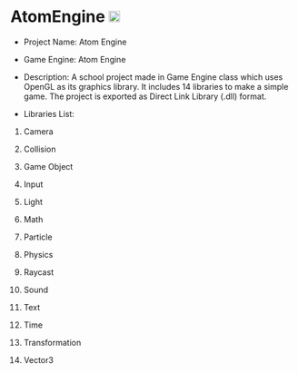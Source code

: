 # AtomEngine [<img alt="Build Status" src="https://travis-ci.org/pixelsquare/atom-engine.svg?branch=master" height="20">](https://github.com/pixelsquare/atom-engine)
* Project Name: Atom Engine

* Game Engine: Atom Engine

* Description: A school project made in Game Engine class which uses OpenGL as its graphics library. It includes 14 libraries to make a simple game. The project is exported as Direct Link Library (.dll) format.

* Libraries List:

1. Camera

2. Collision

3. Game Object

4. Input

5. Light

6. Math

7. Particle

8. Physics

9. Raycast

10. Sound

11. Text

12. Time

13. Transformation

14. Vector3
